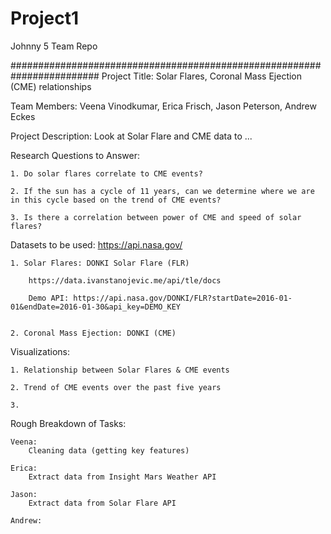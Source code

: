 # Project1
Johnny 5 Team Repo


########################################################################
Project Title: Solar Flares, Coronal Mass Ejection (CME) relationships

Team Members: Veena Vinodkumar, Erica Frisch, Jason Peterson, Andrew Eckes

Project Description: Look at Solar Flare and CME data to ...

Research Questions to Answer:

    1. Do solar flares correlate to CME events?

    2. If the sun has a cycle of 11 years, can we determine where we are in this cycle based on the trend of CME events?

    3. Is there a correlation between power of CME and speed of solar flares?

Datasets to be used: https://api.nasa.gov/

    1. Solar Flares: DONKI Solar Flare (FLR)

        https://data.ivanstanojevic.me/api/tle/docs
    
        Demo API: https://api.nasa.gov/DONKI/FLR?startDate=2016-01-01&endDate=2016-01-30&api_key=DEMO_KEY


    2. Coronal Mass Ejection: DONKI (CME)
        
Visualizations:

    1. Relationship between Solar Flares & CME events

    2. Trend of CME events over the past five years

    3. 


Rough Breakdown of Tasks:

    Veena:
        Cleaning data (getting key features)

    Erica:
        Extract data from Insight Mars Weather API

    Jason:
        Extract data from Solar Flare API

    Andrew:
        